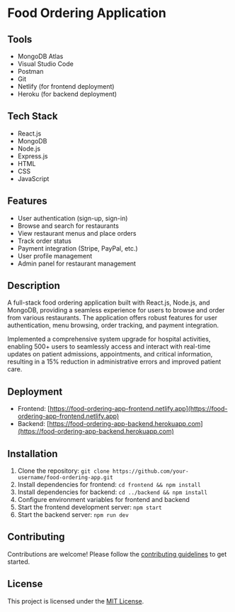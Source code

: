 # Food Ordering Application

[GitHub Link]: https://github.com/your-username/food-ordering-app

## Tools
- MongoDB Atlas
- Visual Studio Code
- Postman
- Git
- Netlify (for frontend deployment)
- Heroku (for backend deployment)

## Tech Stack
- React.js
- MongoDB
- Node.js
- Express.js
- HTML
- CSS
- JavaScript

## Features
- User authentication (sign-up, sign-in)
- Browse and search for restaurants
- View restaurant menus and place orders
- Track order status
- Payment integration (Stripe, PayPal, etc.)
- User profile management
- Admin panel for restaurant management

## Description
A full-stack food ordering application built with React.js, Node.js, and MongoDB, providing a seamless experience for users to browse and order from various restaurants. The application offers robust features for user authentication, menu browsing, order tracking, and payment integration.

Implemented a comprehensive system upgrade for hospital activities, enabling 500+ users to seamlessly access and interact with real-time updates on patient admissions, appointments, and critical information, resulting in a 15% reduction in administrative errors and improved patient care.

[Demo]: https://your-demo-link.com

## Deployment
- Frontend: [https://food-ordering-app-frontend.netlify.app](https://food-ordering-app-frontend.netlify.app)
- Backend: [https://food-ordering-app-backend.herokuapp.com](https://food-ordering-app-backend.herokuapp.com)

## Installation
1. Clone the repository: `git clone https://github.com/your-username/food-ordering-app.git`
2. Install dependencies for frontend: `cd frontend && npm install`
3. Install dependencies for backend: `cd ../backend && npm install`
4. Configure environment variables for frontend and backend
5. Start the frontend development server: `npm start`
6. Start the backend server: `npm run dev`

## Contributing
Contributions are welcome! Please follow the [contributing guidelines](CONTRIBUTING.md) to get started.

## License
This project is licensed under the [MIT License](LICENSE).
